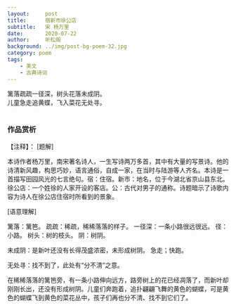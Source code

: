 ```yaml
---
layout:     post
title:      宿新市徐公店
subtitle:   宋 杨万里
date:       2020-07-22
author:     听松阁
background: ../img/post-bg-poem-32.jpg
category: poem
tags:
    - 美文
    - 古典诗词
---
```


篱落疏疏一径深，树头花落未成阴。<br>
儿童急走追黄蝶，飞入菜花无处寻。<br>
<br>

### 作品赏析
【注释】：
[题解]

本诗作者杨万里，南宋著名诗人，一生写诗两万多首，其中有大量的写景诗。他的诗清新风趣，构思巧妙，语言通俗，自成一家，在当时与陆游等人齐名。本诗是一首描写田园风光的七言绝句。宿：住宿。新市：地名，位于今湖北省京山县东北。徐公店：一个姓徐的人家开设的客店。公：古代对男子的通称。诗题暗示了诗歌内容为诗人在徐公店住宿时所看到的景象。


[语意理解]

篱落：篱笆。 疏疏：稀疏，稀稀落落的样子。 一径深：一条小路很远很远。 径：小路。 树头：树的枝头。 阴：树阴。

未成阴：是新叶还没有长得茂盛浓密，未形成树阴。 急走；快跑。

无处寻：找不到了，此处有“分不清”之意。

在稀稀落落的篱笆旁，有一条小路伸向远方，路旁树上的花已经凋落了，而新叶却刚刚长出，还没有形成树阴。儿童们奔跑着，追扑翩翩飞舞的黄色的蝴蝶，可是黄色的蝴蝶飞到黄色的菜花丛中，孩子们再也分不清、找不到它们了。
